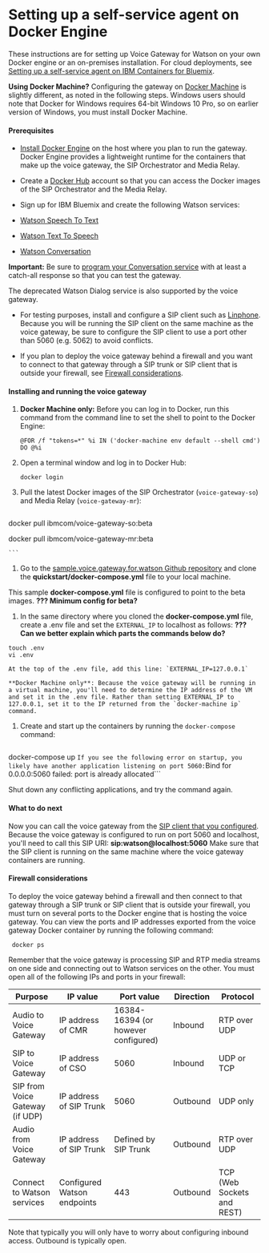 # Setting up a self-service agent on Docker Engine

These instructions are for setting up Voice Gateway for Watson on your own Docker engine or an on-premises installation. For cloud deployments, see [Setting up a self-service agent on IBM Containers for Bluemix](selfservice-bmix.md).

**Using Docker Machine?** Configuring the gateway on [Docker Machine](https://docs.docker.com/machine/overview/) is slightly different, as noted in the following steps. Windows users should note that Docker for Windows requires 64-bit Windows 10 Pro, so on earlier version of Windows, you must install Docker Machine.

#### Prerequisites

* [Install Docker Engine](https://docs.docker.com/engine/installation/) on the host where you plan to run the gateway. Docker Engine provides a lightweight runtime for the containers that make up the voice gateway, the SIP Orchestrator and Media Relay.

* Create a [Docker Hub](https://hub.docker.com/) account so that you can access the Docker images of the SIP Orchestrator and the Media Relay.

* Sign up for IBM Bluemix and create the following Watson services:
 * [Watson Speech To Text](https://console.ng.bluemix.net/catalog/services/speech-to-text)
 * [Watson Text To Speech](https://console.ng.bluemix.net/catalog/services/text-to-speech)
 * [Watson Conversation](https://console.ng.bluemix.net/catalog/services/conversation)

 **Important:** Be sure to [program your Conversation service](https://www.ibm.com/watson/developercloud/doc/conversation/t_dialog_build.shtml) with at least a catch-all response so that you can test the gateway.

 The deprecated Watson Dialog service is also supported by the voice gateway.

* For testing purposes, install and configure a SIP client such as [Linphone](http://www.linphone.org/).  Because you will be running the SIP client on the same machine as the voice gateway, be sure to configure the SIP client to use a port other than 5060 (e.g. 5062) to avoid conflicts.

* If you plan to deploy the voice gateway behind a firewall and you want to connect to that gateway through a SIP trunk or SIP client that is outside your firewall, see [Firewall considerations](#firewall-considerations).

#### Installing and running the voice gateway

 1. **Docker Machine only:** Before you can log in to Docker, run this command from the command line to set the shell to point to the Docker Engine:

    ```@FOR /f "tokens=*" %i IN ('docker-machine env default --shell cmd') DO @%i```

 1. Open a terminal window and log in to Docker Hub:

    ```
    docker login
    ```
 1. Pull the latest Docker images of the SIP Orchestrator (`voice-gateway-so`) and Media Relay (`voice-gateway-mr`):

    ```
  docker pull ibmcom/voice-gateway-so:beta

  docker pull ibmcom/voice-gateway-mr:beta

    ```

 1. Go to the [sample.voice.gateway.for.watson Github repository](https://github.com/WASdev/sample.voice.gateway.for.watson) and clone the **quickstart/docker-compose.yml** file to your local machine.

  This sample **docker-compose.yml** file is configured to point to the beta images.
  **??? Minimum config for beta?**

 1. In the same directory where you cloned the **docker-compose.yml** file, create a .env file and set the `EXTERNAL_IP` to localhost as follows: **??? Can we better explain which parts the commands below do?**

   ```
 touch .env
 vi .env
   ```
    At the top of the .env file, add this line: `EXTERNAL_IP=127.0.0.1`

    **Docker Machine only**: Because the voice gateway will be running in a virtual machine, you'll need to determine the IP address of the VM and set it in the .env file. Rather than setting EXTERNAL_IP to 127.0.0.1, set it to the IP returned from the `docker-machine ip` command.
 1. Create and start up the containers by running the `docker-compose` command:

    ```
 docker-compose up
    ```
  If you see the following error on startup, you likely have another application listening on port 5060:
  ```Bind for 0.0.0.0:5060 failed: port is already allocated```

  Shut down any conflicting applications, and try the command again.

#### What to do next

Now you can call the voice gateway from the [SIP client that you configured](#prerequisites). Because the voice gateway is configured to run on port 5060 and localhost, you'll need to call this SIP URI: **sip:watson@localhost:5060**  Make sure that the SIP client is running on the same machine where the voice gateway containers are running.

#### Firewall considerations

To deploy the voice gateway behind a firewall and then connect to that gateway through a SIP trunk or SIP client that is outside your firewall, you must turn on several ports to the Docker engine that is hosting the voice gateway. You can view the ports and IP addresses exported from the voice gateway Docker container by running the following command:

   ```
    docker ps
   ```
Remember that the voice gateway is processing SIP and RTP media streams on one side and connecting out to Watson services on the other. You must open all of the following IPs and ports in your firewall:

| Purpose | IP value | Port value | Direction | Protocol |
| -------------- | ------ | ----------- | ---------- | -----------|
| Audio to Voice Gateway | IP address of CMR | 16384-16394 (or however configured)| Inbound | RTP over UDP |
| SIP to Voice Gateway | IP address of CSO | 5060| Inbound | UDP or TCP |
| SIP from Voice Gateway (if UDP) | IP address of SIP Trunk | 5060| Outbound | UDP only |
| Audio from Voice Gateway | IP address of SIP Trunk | Defined by SIP Trunk | Outbound | RTP over UDP |
| Connect to Watson services | Configured Watson endpoints | 443| Outbound | TCP (Web Sockets and REST) |

Note that typically you will only have to worry about configuring inbound access. Outbound is typically open.
